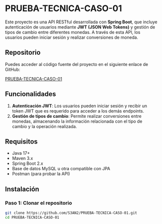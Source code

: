 # PRUEBA-TECNICA-CASO-01

Este proyecto es una API RESTful desarrollada con **Spring Boot**, que incluye autenticación de usuarios mediante **JWT (JSON Web Tokens)** y gestión de tipos de cambio entre diferentes monedas. A través de esta API, los usuarios pueden iniciar sesión y realizar conversiones de moneda.

## Repositorio

Puedes acceder al código fuente del proyecto en el siguiente enlace de GitHub:

[PRUEBA-TECNICA-CASO-01](https://github.com/S3AN2/PRUEBA-TECNICA-CASO-01)

## Funcionalidades

1. **Autenticación JWT**: Los usuarios pueden iniciar sesión y recibir un token JWT que es requerido para acceder a los demás endpoints.
2. **Gestión de tipos de cambio**: Permite realizar conversiones entre monedas, almacenando la información relacionada con el tipo de cambio y la operación realizada.

## Requisitos

- Java 17+
- Maven 3.x
- Spring Boot 2.x
- Base de datos MySQL u otra compatible con JPA
- Postman (para probar la API)

## Instalación

### Paso 1: Clonar el repositorio

```bash
git clone https://github.com/S3AN2/PRUEBA-TECNICA-CASO-01.git
cd PRUEBA-TECNICA-CASO-01